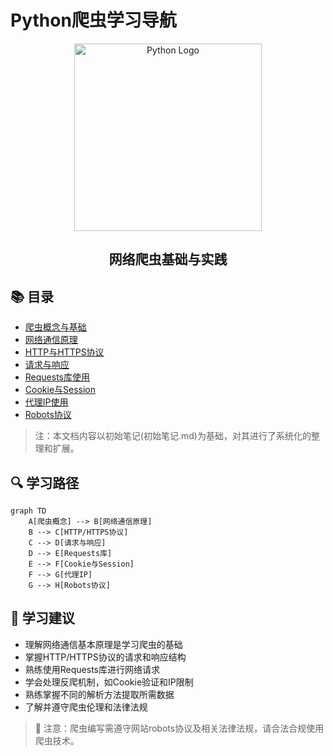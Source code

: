 # Python爬虫学习导航

<div align="center">
    <img src="https://www.python.org/static/community_logos/python-logo-generic.svg" alt="Python Logo" width="300">
    <h2>网络爬虫基础与实践</h2>
</div>

## 📚 目录

- [爬虫概念与基础](./爬虫概念.md)
- [网络通信原理](./网络通信原理.md)
- [HTTP与HTTPS协议](./HTTP协议.md)
- [请求与响应](./请求与响应.md)
- [Requests库使用](./Requests库.md)
- [Cookie与Session](./Cookie与Session.md)
- [代理IP使用](./代理IP.md)
- [Robots协议](./爬虫概念.md#robots协议)

> 注：本文档内容以初始笔记(初始笔记.md)为基础，对其进行了系统化的整理和扩展。

## 🔍 学习路径

```mermaid
graph TD
    A[爬虫概念] --> B[网络通信原理]
    B --> C[HTTP/HTTPS协议]
    C --> D[请求与响应]
    D --> E[Requests库]
    E --> F[Cookie与Session]
    F --> G[代理IP]
    G --> H[Robots协议]
```

## 📝 学习建议

- 理解网络通信基本原理是学习爬虫的基础
- 掌握HTTP/HTTPS协议的请求和响应结构
- 熟练使用Requests库进行网络请求
- 学会处理反爬机制，如Cookie验证和IP限制
- 熟练掌握不同的解析方法提取所需数据
- 了解并遵守爬虫伦理和法律法规

> 🔔 注意：爬虫编写需遵守网站robots协议及相关法律法规，请合法合规使用爬虫技术。 